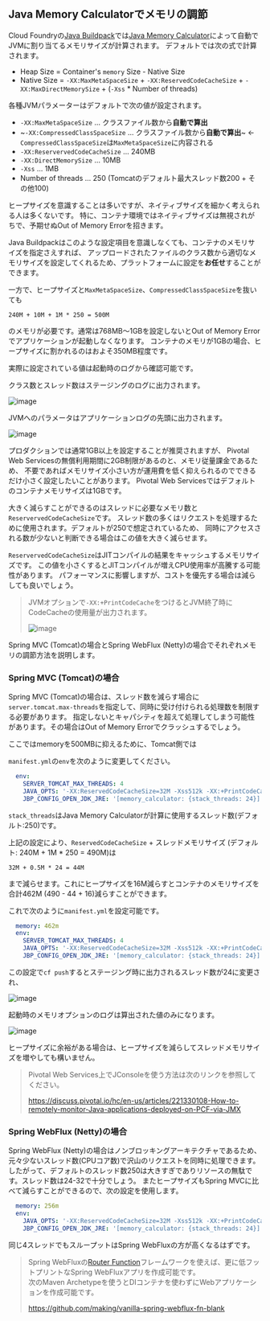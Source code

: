 ## Java Memory Calculatorでメモリの調節

Cloud Foundryの[Java Buildpack](https://github.com/cloudfoundry/java-buildpack)では[Java Memory Calculator](https://github.com/cloudfoundry/java-buildpack-memory-calculator)によって自動でJVMに割り当てるメモリサイズが計算されます。
デフォルトでは次の式で計算されます。

* Heap Size = Container's `memory` Size - Native Size
* Native Size = `-XX:MaxMetaSpaceSize` + `-XX:ReservedCodeCacheSize` + `-XX:MaxDirectMemorySize` + (`-Xss` * Number of threads)

各種JVMパラメーターはデフォルトで次の値が設定されます。

* `-XX:MaxMetaSpaceSize`  ... クラスファイル数から**自動で算出**
* ~`-XX:CompressedClassSpaceSize` ... クラスファイル数から**自動で算出**~ <- `CompressedClassSpaceSize`は`MaxMetaSpaceSize`に内容される
* `-XX:ReservervedCodeCacheSize` ... 240MB
* `-XX:DirectMemorySize` ... 10MB
* `-Xss` ... 1MB
* Number of threads ... 250 (Tomcatのデフォルト最大スレッド数200 + その他100)


ヒープサイズを意識することは多いですが、ネイティブサイズを細かく考えられる人は多くないです。
特に、コンテナ環境ではネイティブサイズは無視されがちで、予期せぬOut of Memory Errorを招きます。

Java Buildpackはこのような設定項目を意識しなくても、コンテナのメモリサイズを指定さえすれば、
アップロードされたファイルのクラス数から適切なメモリサイズを設定してくれるため、プラットフォームに設定を**お任せ**することができます。

一方で、ヒープサイズと`MaxMetaSpaceSize`、`CompressedClassSpaceSize`を抜いても

```
240M + 10M + 1M * 250 = 500M
```

のメモリが必要です。通常は768MB〜1GBを設定しないとOut of Memory Errorでアプリケーションが起動しなくなります。
コンテナのメモリが1GBの場合、ヒープサイズに割かれるのはおよそ350MB程度です。

実際に設定されている値は起動時のログから確認可能です。

クラス数とスレッド数はステージングのログに出力されます。

![image](https://user-images.githubusercontent.com/106908/35510377-2db19610-053b-11e8-8758-4263e2e0ab85.png)

JVMへのパラメータはアプリケーションログの先頭に出力されます。

![image](https://user-images.githubusercontent.com/106908/35510357-1c1d8300-053b-11e8-8123-134897d33c9e.png)


プロダクションでは通常1GB以上を設定することが推奨されますが、
Pivotal Web Servicesの無償利用期間に2GB制限があるのと、メモリ従量課金であるため、
不要であればメモリサイズ小さい方が運用費を低く抑えられるのでできるだけ小さく設定したいことがあります。
Pivotal Web Servicesではデフォルトのコンテナメモリサイズは1GBです。

大きく減らすことができるのはスレッドに必要なメモリ数と`ReservervedCodeCacheSize`です。
スレッド数の多くはリクエストを処理するために使用されます。デフォルトが250で想定されているため、
同時にアクセスされる数が少ないと判断できる場合はこの値を大きく減らせます。

`ReservervedCodeCacheSize`はJITコンパイルの結果をキャッシュするメモリサイズです。
この値を小さくするとJITコンパイルが増えCPU使用率が高騰する可能性があります。
パフォーマンスに影響しますが、コストを優先する場合は減らしても良いでしょう。

> JVMオプションで`-XX:+PrintCodeCache`をつけるとJVM終了時にCodeCacheの使用量が出力されます。
> 
> ![image](https://user-images.githubusercontent.com/106908/35508867-56ea108a-0535-11e8-835e-4751f11213fc.png)


Spring MVC (Tomcat)の場合とSpring WebFlux (Netty)の場合でそれぞれメモリの調節方法を説明します。

### Spring MVC (Tomcat)の場合

Spring MVC (Tomcat)の場合は、スレッド数を減らす場合に`server.tomcat.max-threads`を指定して、同時に受け付けられる処理数を制限する必要があります。
指定しないとキャパシティを超えて処理してしまう可能性があります。その場合はOut of Memory Errorでクラッシュするでしょう。

ここではmemoryを500MBに抑えるために、Tomcat側では


`manifest.yml`の`env`を次のように変更してください。

``` yaml
  env:
    SERVER_TOMCAT_MAX_THREADS: 4
    JAVA_OPTS: '-XX:ReservedCodeCacheSize=32M -Xss512k -XX:+PrintCodeCache'
    JBP_CONFIG_OPEN_JDK_JRE: '[memory_calculator: {stack_threads: 24}]' # 4 (tomcat) + 20 (etc)
```

`stack_threads`はJava Memory Calculatorが計算に使用するスレッド数(デフォルト:250)です。

上記の設定により、`ReservedCodeCacheSize` + スレッドメモリサイズ (デフォルト: 240M + 1M * 250 = 490M)は

```
32M + 0.5M * 24 = 44M
```

まで減らせます。これにヒープサイズを16M減らすとコンテナのメモリサイズを合計462M (490 - 44 + 16)減らすことができます。


これで次のように`manifest.yml`を設定可能です。

``` yaml
  memory: 462m
  env:
    SERVER_TOMCAT_MAX_THREADS: 4
    JAVA_OPTS: '-XX:ReservedCodeCacheSize=32M -Xss512k -XX:+PrintCodeCache'
    JBP_CONFIG_OPEN_JDK_JRE: '[memory_calculator: {stack_threads: 24}]' # 4 (tomcat) + 20 (etc)
```

この設定で`cf push`するとステージング時に出力されるスレッド数が24に変更され、

![image](https://user-images.githubusercontent.com/106908/35510303-eaf703fa-053a-11e8-8302-a9e8cf162283.png)

起動時のメモリオプションのログは算出された値のみになります。

![image](https://user-images.githubusercontent.com/106908/35510342-0ee80b60-053b-11e8-8b51-131f74ad55fd.png)


ヒープサイズに余裕がある場合は、ヒープサイズを減らしてスレッドメモリサイズを増やしても構いません。

> Pivotal Web Services上でJConsoleを使う方法は次のリンクを参照してください。
>
> https://discuss.pivotal.io/hc/en-us/articles/221330108-How-to-remotely-monitor-Java-applications-deployed-on-PCF-via-JMX

### Spring WebFlux (Netty)の場合

Spring WebFlux (Netty)の場合はノンブロッキングアーキテクチャであるため、元々少ないスレッド数(CPUコア数)で沢山のリクエストを同時に処理できます。
したがって、デフォルトのスレッド数250は大きすぎでありリソースの無駄です。スレッド数は24-32で十分でしょう。
またヒープサイズもSpring MVCに比べて減らすことができるので、次の設定を使用します。

``` yaml
  memory: 256m
  env:
    JAVA_OPTS: '-XX:ReservedCodeCacheSize=32M -Xss512k -XX:+PrintCodeCache'
    JBP_CONFIG_OPEN_JDK_JRE: '[memory_calculator: {stack_threads: 24}]' # 4 (core) + 20 (etc)
```

同じ4スレッドでもスループットはSpring WebFluxの方が高くなるはずです。

> Spring WebFluxの[Router Function](https://docs.spring.io/spring-framework/docs/5.0.x/spring-framework-reference/web-reactive.html#webflux-fn)フレームワークを使えば、更に低フットプリントなSpring WebFluxアプリを作成可能です。<br>
> 次のMaven Archetypeを使うとDIコンテナを使わずにWebアプリケーションを作成可能です。 
> 
> https://github.com/making/vanilla-spring-webflux-fn-blank
